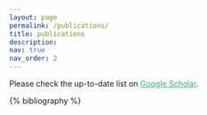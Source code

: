 ```yaml
---
layout: page
permalink: /publications/
title: publications
description: 
nav: true
nav_order: 2
---
```


Please check the up-to-date list on <a href='https://scholar.google.com/citations?user=5uDKOUMAAAAJ&hl=en&oi=ao' style="color:#36AE7C;" >Google Scholar</a>.
<!-- _pages/publications.md -->
<div class="publications">

{% bibliography %}

</div>
